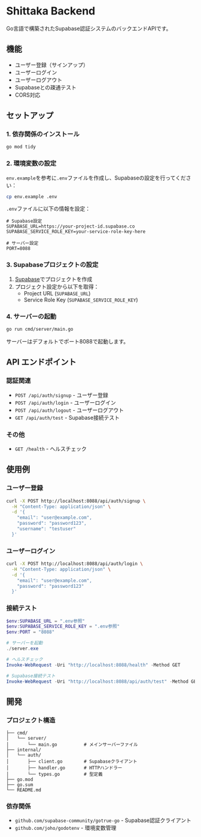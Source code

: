 # Shittaka Backend

Go言語で構築されたSupabase認証システムのバックエンドAPIです。

## 機能

- ユーザー登録（サインアップ）
- ユーザーログイン
- ユーザーログアウト
- Supabaseとの疎通テスト
- CORS対応

## セットアップ

### 1. 依存関係のインストール

```bash
go mod tidy
```

### 2. 環境変数の設定

`env.example`を参考に`.env`ファイルを作成し、Supabaseの設定を行ってください：

```bash
cp env.example .env
```

`.env`ファイルに以下の情報を設定：

```env
# Supabase設定
SUPABASE_URL=https://your-project-id.supabase.co
SUPABASE_SERVICE_ROLE_KEY=your-service-role-key-here

# サーバー設定
PORT=8088
```

### 3. Supabaseプロジェクトの設定

1. [Supabase](https://supabase.com)でプロジェクトを作成
2. プロジェクト設定から以下を取得：
   - Project URL (`SUPABASE_URL`)
   - Service Role Key (`SUPABASE_SERVICE_ROLE_KEY`)

### 4. サーバーの起動

```bash
go run cmd/server/main.go
```

サーバーはデフォルトでポート8088で起動します。

## API エンドポイント

### 認証関連

- `POST /api/auth/signup` - ユーザー登録
- `POST /api/auth/login` - ユーザーログイン
- `POST /api/auth/logout` - ユーザーログアウト
- `GET /api/auth/test` - Supabase接続テスト

### その他

- `GET /health` - ヘルスチェック

## 使用例

### ユーザー登録

```bash
curl -X POST http://localhost:8088/api/auth/signup \
  -H "Content-Type: application/json" \
  -d '{
    "email": "user@example.com",
    "password": "password123",
    "username": "testuser"
  }'
```

### ユーザーログイン

```bash
curl -X POST http://localhost:8088/api/auth/login \
  -H "Content-Type: application/json" \
  -d '{
    "email": "user@example.com",
    "password": "password123"
  }'
```

### 接続テスト

```powershell
$env:SUPABASE_URL = ".env参照"
$env:SUPABASE_SERVICE_ROLE_KEY = ".env参照"
$env:PORT = "8088"

# サーバーを起動
./server.exe
```

```powershell
# ヘルスチェック
Invoke-WebRequest -Uri "http://localhost:8088/health" -Method GET

# Supabase接続テスト
Invoke-WebRequest -Uri "http://localhost:8088/api/auth/test" -Method GET
```



## 開発

### プロジェクト構造

```
├── cmd/
│   └── server/
│       └── main.go          # メインサーバーファイル
├── internal/
│   └── auth/
│       ├── client.go        # Supabaseクライアント
│       ├── handler.go       # HTTPハンドラー
│       └── types.go         # 型定義
├── go.mod
├── go.sum
└── README.md
```

### 依存関係

- `github.com/supabase-community/gotrue-go` - Supabase認証クライアント
- `github.com/joho/godotenv` - 環境変数管理
